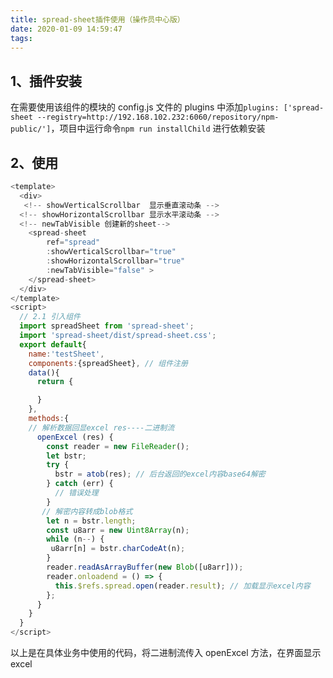 ```yaml
---
title: spread-sheet插件使用（操作员中心版）
date: 2020-01-09 14:59:47
tags:
---
```


## 1、插件安装

在需要使用该组件的模块的 config.js 文件的 plugins 中添加`plugins: ['spread-sheet --registry=http://192.168.102.232:6060/repository/npm-public/']`，项目中运行命令`npm run installChild` 进行依赖安装

## 2、使用

```javascript
<template>
  <div>
   <!-- showVerticalScrollbar  显示垂直滚动条 -->
  <!-- showHorizontalScrollbar 显示水平滚动条 -->
  <!-- newTabVisible 创建新的sheet-->
    <spread-sheet
        ref="spread"
        :showVerticalScrollbar="true"
        :showHorizontalScrollbar="true"
        :newTabVisible="false" >
    </spread-sheet>
  </div>
</template>
<script>
  // 2.1 引入组件
  import spreadSheet from 'spread-sheet';
  import 'spread-sheet/dist/spread-sheet.css';
  export default{
    name:'testSheet',
    components:{spreadSheet}, // 组件注册
    data(){
      return {

      }
    },
    methods:{
    // 解析数据回显excel res----二进制流
      openExcel (res) {
        const reader = new FileReader();
        let bstr;
        try {
          bstr = atob(res); // 后台返回的excel内容base64解密
        } catch (err) {
          // 错误处理
        }
       // 解密内容转成blob格式
        let n = bstr.length;
        const u8arr = new Uint8Array(n);
        while (n--) {
         u8arr[n] = bstr.charCodeAt(n);
        }
        reader.readAsArrayBuffer(new Blob([u8arr]));
        reader.onloadend = () => {
          this.$refs.spread.open(reader.result); // 加载显示excel内容
        };
      }
    }
  }
</script>
```

以上是在具体业务中使用的代码，将二进制流传入 openExcel 方法，在界面显示 excel
